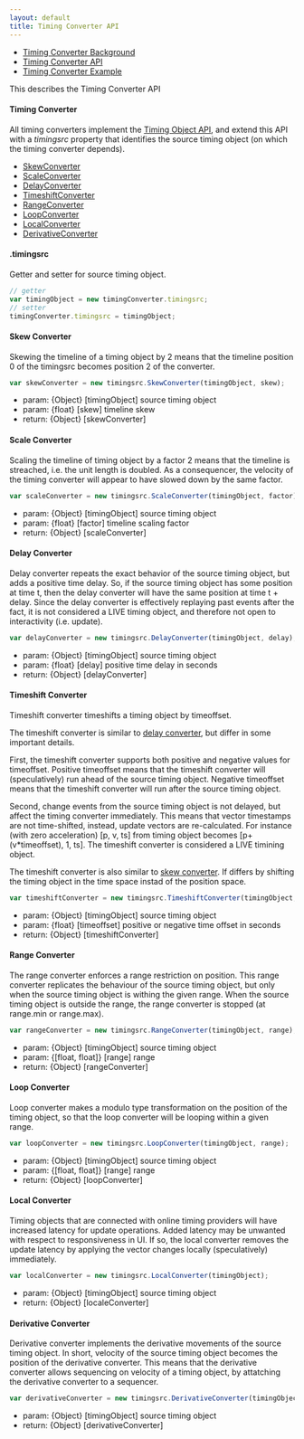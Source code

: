 ```yaml
---
layout: default
title: Timing Converter API
---
```


- [Timing Converter Background](background_timingconverter.html)
- [Timing Converter API](api_timingconverter.html)
- [Timing Converter Example](exp_timingconverter.html)

This describes the Timing Converter API


#### Timing Converter

All timing converters implement the [Timing Object API](api_timingobject.html),
and extend this API with a *timingsrc* property that identifies the source timing object (on which the timing converter depends).

- [SkewConverter](#skewconverter)
- [ScaleConverter](#scaleconverter)
- [DelayConverter](#delayconverter)
- [TimeshiftConverter](#timeshiftconverter)
- [RangeConverter](#rangeconverter)
- [LoopConverter](#loopconverter)
- [LocalConverter](#localconverter)
- [DerivativeConverter](#derivativeconverter)


#### .timingsrc
Getter and setter for source timing object.

```javascript
// getter
var timingObject = new timingConverter.timingsrc;
// setter
timingConverter.timingsrc = timingObject;
```



<a name="skewconverter"></a>
#### Skew Converter

Skewing the timeline of a timing object by 2 means that the timeline position 0 of the timingsrc becomes position 2 of the converter.

```javascript
var skewConverter = new timingsrc.SkewConverter(timingObject, skew);
```

- param: {Object} [timingObject] source timing object
- param: {float} [skew] timeline skew
- return: {Object} [skewConverter] 

<a name="scaleconverter"></a>
#### Scale Converter

Scaling the timeline of timing object by a factor 2 means that the timeline is streached, i.e. the unit length is doubled.
As a consequencer, the velocity of the timing converter will appear to have slowed down by the same factor.

```javascript
var scaleConverter = new timingsrc.ScaleConverter(timingObject, factor);
```

- param: {Object} [timingObject] source timing object
- param: {float} [factor] timeline scaling factor
- return: {Object} [scaleConverter] 

<a name="delayconverter"></a>
#### Delay Converter

Delay converter repeats the exact behavior of the source timing object, but adds a positive time delay. 
So, if the source timing object has some position at time t, then the delay converter will have the same position at time t + delay.
Since the delay converter is effectively replaying past events after the fact, it is not considered a LIVE timing object,
 and therefore not open to interactivity (i.e. update).

```javascript
var delayConverter = new timingsrc.DelayConverter(timingObject, delay);
```

- param: {Object} [timingObject] source timing object
- param: {float} [delay] positive time delay in seconds
- return: {Object} [delayConverter]

<a name="timeshiftconverter"></a>
#### Timeshift Converter

Timeshift converter timeshifts a timing object by timeoffset. 

The timeshift converter is similar to [delay converter](#delayconverter), but differ in some important details.

First, the timeshift converter supports both positive and negative values for timeoffset. 
Positive timeoffset means that the timeshift converter will (speculatively) run ahead of the source timing object. 
Negative timeoffset means that the timeshift converter will run after the source timing object.
	
Second, change events from the source timing object is not delayed, but affect the timing converter immediately. 
This means that vector timestamps are not time-shifted, instead, update vectors are re-calculated.
For instance (with zero acceleration) [p, v, ts] from timing object becomes [p+(v*timeoffset), 1, ts]. 
The timeshift converter is considered a LIVE timining object.

The timeshift converter is also similar to [skew converter](#skewconverter). 
If differs by shifting the timing object in the time space instad of the position space.

```javascript
var timeshiftConverter = new timingsrc.TimeshiftConverter(timingObject, timeoffset);
```

- param: {Object} [timingObject] source timing object
- param: {float} [timeoffset] positive or negative time offset in seconds
- return: {Object} [timeshiftConverter]

<a name="rangeconverter"></a>
#### Range Converter

The range converter enforces a range restriction on position. This range converter replicates the behaviour of
the source timing object, but only when the source timing object is withing the given range. When the source timing 
object is outside the range, the range converter is stopped (at range.min or range.max). 

```javascript
var rangeConverter = new timingsrc.RangeConverter(timingObject, range);
```

- param: {Object} [timingObject] source timing object
- param: {[float, float]} [range] range 
- return: {Object} [rangeConverter]

<a name="loopconverter"></a>
#### Loop Converter

Loop converter makes a modulo type transformation on the position of the timing object, 
so that the loop converter will be looping within a given range.

```javascript
var loopConverter = new timingsrc.LoopConverter(timingObject, range);
```

- param: {Object} [timingObject] source timing object
- param: {[float, float]} [range] range 
- return: {Object} [loopConverter]


<a name="localconverter"></a>
#### Local Converter

Timing objects that are connected with online timing providers will have increased latency for update operations.
Added latency may be unwanted with respect to responsiveness in UI. If so, the local converter removes the update latency
by applying the vector changes locally (speculatively) immediately. 

```javascript
var localConverter = new timingsrc.LocalConverter(timingObject);
```

- param: {Object} [timingObject] source timing object
- return: {Object} [localeConverter]


<a name="derivativeconverter"></a>
#### Derivative Converter

Derivative converter implements the derivative movements of the source timing object.
In short, velocity of the source timing object becomes the position of the derivative converter.
This means that the derivative converter allows sequencing on velocity of a timing object, 
by attatching the derivative converter to a sequencer.

```javascript
var derivativeConverter = new timingsrc.DerivativeConverter(timingObject);
```

- param: {Object} [timingObject] source timing object
- return: {Object} [derivativeConverter]
